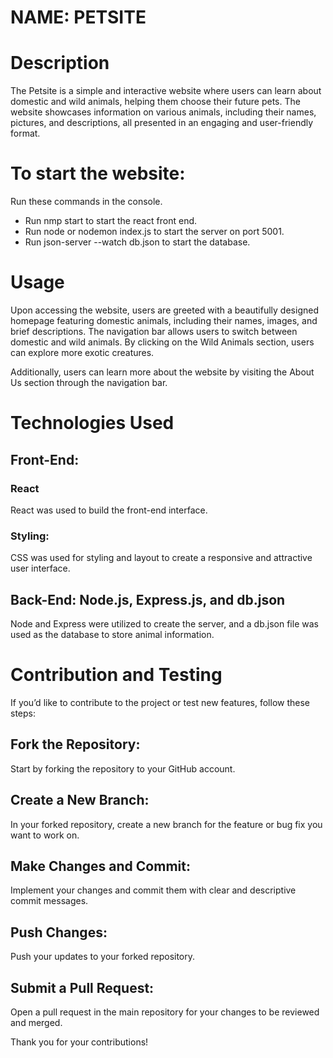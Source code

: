 # NAME: PETSITE

# Description

The Petsite is a simple and interactive website where users can learn about domestic and wild animals, helping them choose their future pets. The website showcases information on various animals, including their names, pictures, and descriptions, all presented in an engaging and user-friendly format.

# To start the website:

Run these commands in the console.

- Run nmp start to start the react front end.
- Run node or nodemon index.js to start the server on port 5001.
- Run json-server --watch db.json to start the database.

# Usage

Upon accessing the website, users are greeted with a beautifully designed homepage featuring domestic animals, including their names, images, and brief descriptions. The navigation bar allows users to switch between domestic and wild animals. By clicking on the Wild Animals section, users can explore more exotic creatures.

Additionally, users can learn more about the website by visiting the About Us section through the navigation bar.

# Technologies Used

## Front-End:

### React

React was used to build the front-end interface.

### Styling:

CSS was used for styling and layout to create a responsive and attractive user interface.

## Back-End: Node.js, Express.js, and db.json

Node and Express were utilized to create the server, and a db.json file was used as the database to store animal information.

# Contribution and Testing

If you’d like to contribute to the project or test new features, follow these steps:

## Fork the Repository:

Start by forking the repository to your GitHub account.

## Create a New Branch:

In your forked repository, create a new branch for the feature or bug fix you want to work on.

## Make Changes and Commit:

Implement your changes and commit them with clear and descriptive commit messages.

## Push Changes:

Push your updates to your forked repository.

## Submit a Pull Request:

Open a pull request in the main repository for your changes to be reviewed and merged.

Thank you for your contributions!
